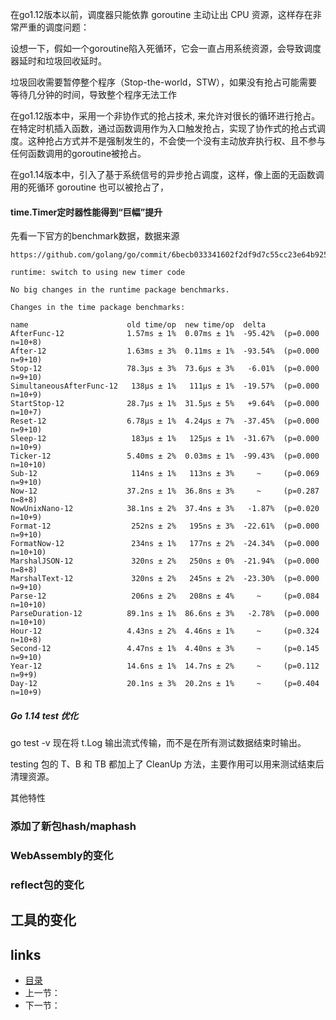 

在go1.12版本以前，调度器只能依靠 goroutine 主动让出 CPU 资源，这样存在非常严重的调度问题：

设想一下，假如一个goroutine陷入死循环，它会一直占用系统资源，会导致调度器延时和垃圾回收延时。

垃圾回收需要暂停整个程序（Stop-the-world，STW），如果没有抢占可能需要等待几分钟的时间，导致整个程序无法工作

在go1.12版本中，采用一个非协作式的抢占技术, 来允许对很长的循环进行抢占。在特定时机插入函数，通过函数调用作为入口触发抢占，实现了协作式的抢占式调度。这种抢占方式并不是强制发生的，不会使一个没有主动放弃执行权、且不参与任何函数调用的goroutine被抢占。

在go1.14版本中，引入了基于系统信号的异步抢占调度，这样，像上面的无函数调用的死循环 goroutine 也可以被抢占了，

####  time.Timer定时器性能得到“巨幅”提升

先看一下官方的benchmark数据，数据来源

```
https://github.com/golang/go/commit/6becb033341602f2df9d7c55cc23e64b925bbee2
```

```
runtime: switch to using new timer code

No big changes in the runtime package benchmarks.

Changes in the time package benchmarks:

name                      old time/op  new time/op  delta
AfterFunc-12              1.57ms ± 1%  0.07ms ± 1%  -95.42%  (p=0.000 n=10+8)
After-12                  1.63ms ± 3%  0.11ms ± 1%  -93.54%  (p=0.000 n=9+10)
Stop-12                   78.3µs ± 3%  73.6µs ± 3%   -6.01%  (p=0.000 n=9+10)
SimultaneousAfterFunc-12   138µs ± 1%   111µs ± 1%  -19.57%  (p=0.000 n=10+9)
StartStop-12              28.7µs ± 1%  31.5µs ± 5%   +9.64%  (p=0.000 n=10+7)
Reset-12                  6.78µs ± 1%  4.24µs ± 7%  -37.45%  (p=0.000 n=9+10)
Sleep-12                   183µs ± 1%   125µs ± 1%  -31.67%  (p=0.000 n=10+9)
Ticker-12                 5.40ms ± 2%  0.03ms ± 1%  -99.43%  (p=0.000 n=10+10)
Sub-12                     114ns ± 1%   113ns ± 3%     ~     (p=0.069 n=9+10)
Now-12                    37.2ns ± 1%  36.8ns ± 3%     ~     (p=0.287 n=8+8)
NowUnixNano-12            38.1ns ± 2%  37.4ns ± 3%   -1.87%  (p=0.020 n=10+9)
Format-12                  252ns ± 2%   195ns ± 3%  -22.61%  (p=0.000 n=9+10)
FormatNow-12               234ns ± 1%   177ns ± 2%  -24.34%  (p=0.000 n=10+10)
MarshalJSON-12             320ns ± 2%   250ns ± 0%  -21.94%  (p=0.000 n=8+8)
MarshalText-12             320ns ± 2%   245ns ± 2%  -23.30%  (p=0.000 n=9+10)
Parse-12                   206ns ± 2%   208ns ± 4%     ~     (p=0.084 n=10+10)
ParseDuration-12          89.1ns ± 1%  86.6ns ± 3%   -2.78%  (p=0.000 n=10+10)
Hour-12                   4.43ns ± 2%  4.46ns ± 1%     ~     (p=0.324 n=10+8)
Second-12                 4.47ns ± 1%  4.40ns ± 3%     ~     (p=0.145 n=9+10)
Year-12                   14.6ns ± 1%  14.7ns ± 2%     ~     (p=0.112 n=9+9)
Day-12                    20.1ns ± 3%  20.2ns ± 1%     ~     (p=0.404 n=10+9)
```

##### Go 1.14 test 优化

go test -v 现在将 t.Log 输出流式传输，而不是在所有测试数据结束时输出。

testing 包的 T、B 和 TB 都加上了 CleanUp 方法，主要作用可以用来测试结束后清理资源。

其他特性

### 添加了新包hash/maphash

### WebAssembly的变化

### reflect包的变化

## 工具的变化

## links

- [目录](https://github.com/guyan0319/golang_development_notes/blob/master/zh/preface.md)
- 上一节：
- 下一节：

